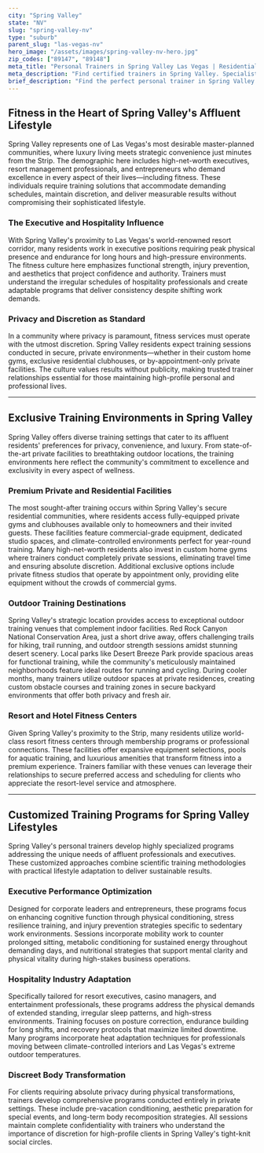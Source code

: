 ```yaml
---
city: "Spring Valley"
state: "NV"
slug: "spring-valley-nv"
type: "suburb"
parent_slug: "las-vegas-nv"
hero_image: "/assets/images/spring-valley-nv-hero.jpg"
zip_codes: ["89147", "89148"]
meta_title: "Personal Trainers in Spring Valley Las Vegas | Residential & Southwest Commuter Fitness"
meta_description: "Find certified trainers in Spring Valley. Specialists in accessible suburban gyms, large residential communities, and southwest area routines."
brief_description: "Find the perfect personal trainer in Spring Valley who understands the unique demands of Las Vegas's affluent lifestyle. Our exclusive matching service connects high-net-worth individuals, resort executives, and busy professionals with elite trainers specializing in discrete, high-performance fitness. Whether you need private sessions in your secure residential clubhouse, customized programming around demanding hospitality schedules, or executive wellness strategies, we match you with certified professionals who deliver exceptional results with complete privacy. Transform your fitness with a trainer who aligns with your Spring Valley lifestyle and ambitious goals."
---
```

## Fitness in the Heart of Spring Valley's Affluent Lifestyle

Spring Valley represents one of Las Vegas's most desirable master-planned communities, where luxury living meets strategic convenience just minutes from the Strip. The demographic here includes high-net-worth executives, resort management professionals, and entrepreneurs who demand excellence in every aspect of their lives—including fitness. These individuals require training solutions that accommodate demanding schedules, maintain discretion, and deliver measurable results without compromising their sophisticated lifestyle.

### The Executive and Hospitality Influence

With Spring Valley's proximity to Las Vegas's world-renowned resort corridor, many residents work in executive positions requiring peak physical presence and endurance for long hours and high-pressure environments. The fitness culture here emphasizes functional strength, injury prevention, and aesthetics that project confidence and authority. Trainers must understand the irregular schedules of hospitality professionals and create adaptable programs that deliver consistency despite shifting work demands.

### Privacy and Discretion as Standard

In a community where privacy is paramount, fitness services must operate with the utmost discretion. Spring Valley residents expect training sessions conducted in secure, private environments—whether in their custom home gyms, exclusive residential clubhouses, or by-appointment-only private facilities. The culture values results without publicity, making trusted trainer relationships essential for those maintaining high-profile personal and professional lives.

---

## Exclusive Training Environments in Spring Valley

Spring Valley offers diverse training settings that cater to its affluent residents' preferences for privacy, convenience, and luxury. From state-of-the-art private facilities to breathtaking outdoor locations, the training environments here reflect the community's commitment to excellence and exclusivity in every aspect of wellness.

### Premium Private and Residential Facilities

The most sought-after training occurs within Spring Valley's secure residential communities, where residents access fully-equipped private gyms and clubhouses available only to homeowners and their invited guests. These facilities feature commercial-grade equipment, dedicated studio spaces, and climate-controlled environments perfect for year-round training. Many high-net-worth residents also invest in custom home gyms where trainers conduct completely private sessions, eliminating travel time and ensuring absolute discretion. Additional exclusive options include private fitness studios that operate by appointment only, providing elite equipment without the crowds of commercial gyms.

### Outdoor Training Destinations

Spring Valley's strategic location provides access to exceptional outdoor training venues that complement indoor facilities. Red Rock Canyon National Conservation Area, just a short drive away, offers challenging trails for hiking, trail running, and outdoor strength sessions amidst stunning desert scenery. Local parks like Desert Breeze Park provide spacious areas for functional training, while the community's meticulously maintained neighborhoods feature ideal routes for running and cycling. During cooler months, many trainers utilize outdoor spaces at private residences, creating custom obstacle courses and training zones in secure backyard environments that offer both privacy and fresh air.

### Resort and Hotel Fitness Centers

Given Spring Valley's proximity to the Strip, many residents utilize world-class resort fitness centers through membership programs or professional connections. These facilities offer expansive equipment selections, pools for aquatic training, and luxurious amenities that transform fitness into a premium experience. Trainers familiar with these venues can leverage their relationships to secure preferred access and scheduling for clients who appreciate the resort-level service and atmosphere.

---

## Customized Training Programs for Spring Valley Lifestyles

Spring Valley's personal trainers develop highly specialized programs addressing the unique needs of affluent professionals and executives. These customized approaches combine scientific training methodologies with practical lifestyle adaptation to deliver sustainable results.

### Executive Performance Optimization

Designed for corporate leaders and entrepreneurs, these programs focus on enhancing cognitive function through physical conditioning, stress resilience training, and injury prevention strategies specific to sedentary work environments. Sessions incorporate mobility work to counter prolonged sitting, metabolic conditioning for sustained energy throughout demanding days, and nutritional strategies that support mental clarity and physical vitality during high-stakes business operations.

### Hospitality Industry Adaptation

Specifically tailored for resort executives, casino managers, and entertainment professionals, these programs address the physical demands of extended standing, irregular sleep patterns, and high-stress environments. Training focuses on posture correction, endurance building for long shifts, and recovery protocols that maximize limited downtime. Many programs incorporate heat adaptation techniques for professionals moving between climate-controlled interiors and Las Vegas's extreme outdoor temperatures.

### Discreet Body Transformation

For clients requiring absolute privacy during physical transformations, trainers develop comprehensive programs conducted entirely in private settings. These include pre-vacation conditioning, aesthetic preparation for special events, and long-term body recomposition strategies. All sessions maintain complete confidentiality with trainers who understand the importance of discretion for high-profile clients in Spring Valley's tight-knit social circles.